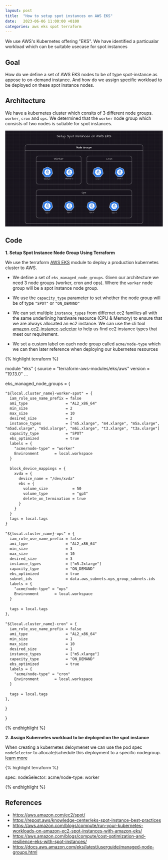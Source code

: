 ```yaml
---
layout: post
title:  "How to setup spot instances on AWS EKS"
date:   2023-06-06 11:00:00 +0100
categories: aws eks spot terraform
---
```


We use AWS's Kubernetes offering "EKS". We have identified a particualar workload which can be suitable usecase for spot instances

## Goal

How do we define a set of AWS EKS nodes to be of type spot-instance as appose to on-demand instance. And how do we assign specific workload to be deployed on these spot instance nodes.

## Architecture

We have a kubernetes cluster which consits of 3 different node groups. `worker`, `cron` and `ops`. We determined that the `worker` node group which consists of two nodes is sutiable for spot instances.

![architecture](/images/spot-instance/spot-instance-architecture-on-aws-eks.png)


## Code

<b>1. Setup Spot Instance Node Group Using Terraform</b>

We use the terraform [AWS EKS](https://registry.terraform.io/modules/terraform-aws-modules/eks/aws/latest) module to deploy a production kubernetes cluster to AWS.

- We define a set of `eks_managed_node_groups`. Given our architecture we need 3 node groups (worker, cron and ops). Where the `worker` node group will be a spot instance node group. 

- We use the `capacity_type` parameter to set whether the node group will be of type `"SPOT"` or `"ON_DEMAND"`

- We can set multiple `instance_types` from differnet ec2 families all with the same underlining hardware resource (CPU & Memory) to ensure that we are always allocated an ec2 instance. 
We can use the cli tool [amazon-ec2-instance-selector](https://github.com/aws/amazon-ec2-instance-selector) to help us find ec2 instance types that meet our requirement.

- We set a custom label on each node group called `acme/node-type` which we can then later reference when deploying our kubernetes resources

{% highlight terraform %}

module "eks" {
  source                          = "terraform-aws-modules/eks/aws"
  version                         = "19.13.0"
 ...

  eks_managed_node_groups = {

    "${local.cluster_name}-worker-spot" = {
      iam_role_use_name_prefix = false
      ami_type                 = "AL2_x86_64"
      min_size                 = 2
      max_size                 = 10
      desired_size             = 2
      instance_types           = ["m5.xlarge", "m4.xlarge", "m5a.xlarge", "m5ad.xlarge", "m5d.xlarge", "m6i.xlarge", "t3.xlarge", "t3a.xlarge"]
      capacity_type            = "SPOT"
      ebs_optimized            = true
      labels = {
        "acme/node-type" = "worker"
        Environment       = local.workspace
      }

      block_device_mappings = {
        xvda = {
          device_name = "/dev/xvda"
          ebs = {
            volume_size           = 50
            volume_type           = "gp3"
            delete_on_termination = true
          }
        }
      }
      tags = local.tags
    }

    "${local.cluster_name}-ops" = {
      iam_role_use_name_prefix = false
      ami_type                 = "AL2_x86_64"
      min_size                 = 3
      max_size                 = 10
      desired_size             = 3
      instance_types           = ["m5.2xlarge"]
      capacity_type            = "ON_DEMAND"
      ebs_optimized            = true
      subnet_ids               = data.aws_subnets.ops_group_subnets.ids
      labels = {
        "acme/node-type" = "ops"
        Environment       = local.workspace
      }

      tags = local.tags
    },

    "${local.cluster_name}-cron" = {
      iam_role_use_name_prefix = false
      ami_type                 = "AL2_x86_64"
      min_size                 = 1
      max_size                 = 10
      desired_size             = 1
      instance_types           = ["m5.xlarge"]
      capacity_type            = "ON_DEMAND"
      ebs_optimized            = true
      labels = {
        "acme/node-type" = "cron"
        Environment       = local.workspace
      }

      tags = local.tags
    },
  }

}

{% endhighlight %}


<b>2. Assign Kubernetes workload to be deployed on the spot instance</b>

When creating a kubernetes deloymenet we can use the pod spec `nodeSelector` to allocate/schedule this deployment to a specific nodegroup. [learn more](https://kubernetes.io/docs/concepts/scheduling-eviction/assign-pod-node/)

{% highlight terraform %}

spec:
    nodeSelector:
        acme/node-type: worker

{% endhighlight %}


## References

- <a href="https://aws.amazon.com/ec2/spot/">https://aws.amazon.com/ec2/spot/</a>
- <a href="https://repost.aws/knowledge-center/eks-spot-instance-best-practices">https://repost.aws/knowledge-center/eks-spot-instance-best-practices</a>
- <a href="https://aws.amazon.com/blogs/compute/run-your-kubernetes-workloads-on-amazon-ec2-spot-instances-with-amazon-eks/">https://aws.amazon.com/blogs/compute/run-your-kubernetes-workloads-on-amazon-ec2-spot-instances-with-amazon-eks/</a>
- <a href="https://aws.amazon.com/blogs/compute/cost-optimization-and-resilience-eks-with-spot-instances/">https://aws.amazon.com/blogs/compute/cost-optimization-and-resilience-eks-with-spot-instances/</a>
- <a href="https://docs.aws.amazon.com/eks/latest/userguide/managed-node-groups.html">https://docs.aws.amazon.com/eks/latest/userguide/managed-node-groups.html</a>
